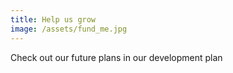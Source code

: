 ```yaml
---
title: Help us grow
image: /assets/fund_me.jpg
---
```

Check out our future plans in our development plan